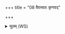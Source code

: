 +++
title = "08 वैवस्वतः कृणवद्"

+++
<details><summary>मूलम् (WS)</summary>

वैवस्वतः कृणवद् भेषजानि मधुभागो मधुना सं सृजाति ।  
मातुर्यदेन इषितं न आगन् यद्वापितापराद्धो जिहीडे ॥ ८ ॥
</details>